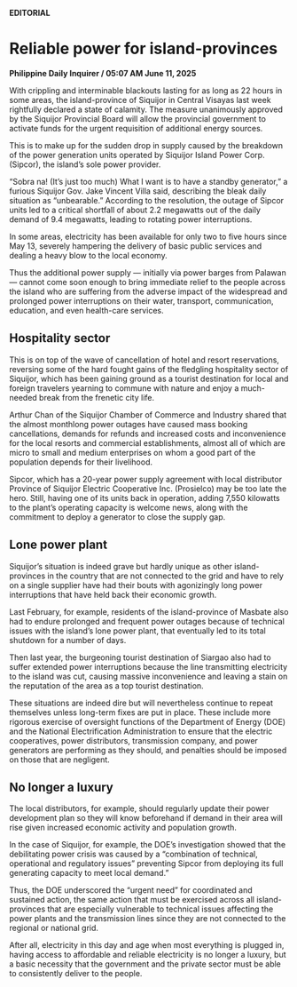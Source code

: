**EDITORIAL**

# Reliable power for island-provinces

****Philippine Daily Inquirer / 05:07 AM June 11, 2025****







With crippling and interminable blackouts lasting for as long as 22 hours in some areas, the island-province of Siquijor in Central Visayas last week rightfully declared a state of calamity. The measure unanimously approved by the Siquijor Provincial Board will allow the provincial government to activate funds for the urgent requisition of additional energy sources.

This is to make up for the sudden drop in supply caused by the breakdown of the power generation units operated by Siquijor Island Power Corp. (Sipcor), the island’s sole power provider.

“Sobra na! (It’s just too much) What I want is to have a standby generator,” a furious Siquijor Gov. Jake Vincent Villa said, describing the bleak daily situation as “unbearable.” According to the resolution, the outage of Sipcor units led to a critical shortfall of about 2.2 megawatts out of the daily demand of 9.4 megawatts, leading to rotating power interruptions.

In some areas, electricity has been available for only two to five hours since May 13, severely hampering the delivery of basic public services and dealing a heavy blow to the local economy.

Thus the additional power supply — initially via power barges from Palawan — cannot come soon enough to bring immediate relief to the people across the island who are suffering from the adverse impact of the widespread and prolonged power interruptions on their water, transport, communication, education, and even health-care services.

## Hospitality sector

This is on top of the wave of cancellation of hotel and resort reservations, reversing some of the hard fought gains of the fledgling hospitality sector of Siquijor, which has been gaining ground as a tourist destination for local and foreign travelers yearning to commune with nature and enjoy a much-needed break from the frenetic city life.

Arthur Chan of the Siquijor Chamber of Commerce and Industry shared that the almost monthlong power outages have caused mass booking cancellations, demands for refunds and increased costs and inconvenience for the local resorts and commercial establishments, almost all of which are micro to small and medium enterprises on whom a good part of the population depends for their livelihood.

Sipcor, which has a 20-year power supply agreement with local distributor Province of Siquijor Electric Cooperative Inc. (Prosielco) may be too late the hero. Still, having one of its units back in operation, adding 7,550 kilowatts to the plant’s operating capacity is welcome news, along with the commitment to deploy a generator to close the supply gap.

## Lone power plant

Siquijor’s situation is indeed grave but hardly unique as other island-provinces in the country that are not connected to the grid and have to rely on a single supplier have had their bouts with agonizingly long power interruptions that have held back their economic growth.

Last February, for example, residents of the island-province of Masbate also had to endure prolonged and frequent power outages because of technical issues with the island’s lone power plant, that eventually led to its total shutdown for a number of days.

Then last year, the burgeoning tourist destination of Siargao also had to suffer extended power interruptions because the line transmitting electricity to the island was cut, causing massive inconvenience and leaving a stain on the reputation of the area as a top tourist destination.

These situations are indeed dire but will nevertheless continue to repeat themselves unless long-term fixes are put in place. These include more rigorous exercise of oversight functions of the Department of Energy (DOE) and the National Electrification Administration to ensure that the electric cooperatives, power distributors, transmission company, and power generators are performing as they should, and penalties should be imposed on those that are negligent.

## No longer a luxury

The local distributors, for example, should regularly update their power development plan so they will know beforehand if demand in their area will rise given increased economic activity and population growth.

In the case of Siquijor, for example, the DOE’s investigation showed that the debilitating power crisis was caused by a “combination of technical, operational and regulatory issues” preventing Sipcor from deploying its full generating capacity to meet local demand.”

Thus, the DOE underscored the “urgent need” for coordinated and sustained action, the same action that must be exercised across all island-provinces that are especially vulnerable to technical issues affecting the power plants and the transmission lines since they are not connected to the regional or national grid.

After all, electricity in this day and age when most everything is plugged in, having access to affordable and reliable electricity is no longer a luxury, but a basic necessity that the government and the private sector must be able to consistently deliver to the people.